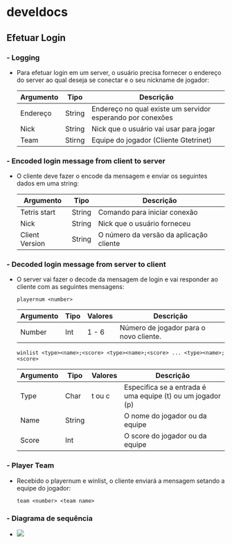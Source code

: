 # develdocs

## Efetuar Login  

### - Logging 
- Para efetuar login em um server, o usuário precisa fornecer o endereço do server ao qual deseja se conectar e o seu nickname de jogador:

  |Argumento |Tipo   |Descrição                                                 |
  |----------|-------|----------------------------------------------------------|
  |Endereço  |String |Endereço no qual existe um servidor esperando por conexões|
  |Nick      |String |Nick que o usuário vai usar para jogar                    | 
  |Team      |Stirng |Equipe do jogador (Cliente Gtetrinet)                     |

### - Encoded login message from client to server
- O cliente deve fazer o encode da mensagem e enviar os seguintes dados em uma string:

  |Argumento      |Tipo   |Descrição                                                 |
  |---------------|-------|----------------------------------------------------------|
  |Tetris start   |String |Comando para iniciar conexão                              |
  |Nick           |String |Nick que o usuário forneceu                               |
  |Client Version |String |O número da versão da aplicação cliente                   |
  
### - Decoded login message from server to client
- O server vai fazer o decode da mensagem de login e vai responder ao cliente com as seguintes mensagens:

  ```
  playernum <number>
  ```
  
  |Argumento |Tipo   |Valores|Descrição                                                 |
  |----------|-------|-------|----------------------------------------------------------|
  |Number    |Int    |1 - 6  |Número de jogador para o novo cliente.                    |
  
  
  ```
  winlist <type><name>;<score> <type><name>;<score> ... <type><name>;<score>
  ```
  
  |Argumento |Tipo   |Valores|Descrição                                                 |
  |----------|-------|-------|----------------------------------------------------------|
  |Type      |Char   |t ou c |Especifica se a entrada é uma equipe (t) ou um jogador (p)|
  |Name      |String |       |O nome do jogador ou da equipe                            |
  |Score     |Int    |       |O score do jogador ou da equipe                           |
  
  
### - Player Team
- Recebido o playernum e winlist, o cliente enviará a mensagem setando a equipe do jogador:

  ```
  team <number> <team name>
  ```
### - Diagrama de sequência

- ![](https://github.com/rodrigaobt/develdocs/blob/master/login.svg)

  





